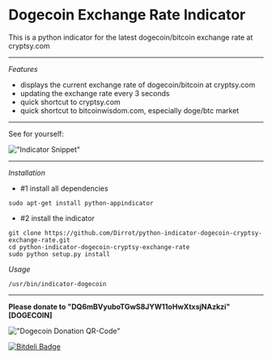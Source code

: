 Dogecoin Exchange Rate Indicator 
===============================================

This is a python indicator for the latest dogecoin/bitcoin exchange rate at cryptsy.com

___________________________________________________
 
_Features_

* displays the current exchange rate of dogecoin/bitcoin at cryptsy.com
* updating the exchange rate every 3 seconds
* quick shortcut to cryptsy.com
* quick shortcut to bitcoinwisdom.com, especially doge/btc market

___________________________________________________

See for yourself:

!["Indicator Snippet"](http://github.com/Dirrot/python-indicator-dogecoin-cryptsy-exchange-rate/blob/master/img/indicator-snippet.png?raw=true)

___________________________________________________

_Installation_

* #1 install all dependencies

```shell
sudo apt-get install python-appindicator
```

* #2 install the indicator

```shell
git clone https://github.com/Dirrot/python-indicator-dogecoin-cryptsy-exchange-rate.git
cd python-indicator-dogecoin-cryptsy-exchange-rate
sudo python setup.py install
```

_Usage_

```shell
/usr/bin/indicator-dogecoin
```

___________________________________________________

**Please donate to "DQ6mBVyuboTGwS8JYW11oHwXtxsjNAzkzi" [DOGECOIN]** 

!["Dogecoin Donation QR-Code"](http://github.com/Dirrot/python-indicator-dogecoin-cryptsy-exchange-rate/blob/master/img/donation-qr-code.png?raw=true)



[![Bitdeli Badge](https://d2weczhvl823v0.cloudfront.net/Dirrot/python-indicator-dogecoin-cryptsy-exchange-rate/trend.png)](https://bitdeli.com/free "Bitdeli Badge")

